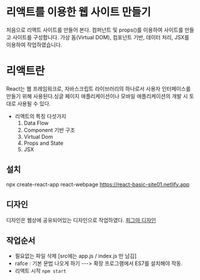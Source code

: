 # 리액트를 이용한 웹 사이트 만들기
처음으로 리액트 사이트를 만들어 본다.
컴퍼넌트 및 props()를 이용하여 사이트를 만들고 사이트를 구성합니다.
가상 돔(Virtual DOM), 컴포넌트 기반, 데이터 처리, JSX를 이용하여 작업하였습니다.

# 리액트란
React는 웹 프레임워크로, 자바스크립트 라이브러리의 하나로서 사용자 인터페이스를 만들기 위해 사용된다.싱글 페이지 애플리케이션이나 모바일 애플리케이션의 개발 시 토대로 사용될 수 있다.

- 리액트의 특징 다섯가지
    1. Data Flow
    2. Component 기반 구조
    3. Virtual Dom
    4. Props and State
    5. JSX

## 설치
npx create-react-app react-webpage
https://react-basic-site01.netlify.app

## 디자인
디자인은 웹상에 공유되어있는 디자인으로 작업하였다.
[피그마 디자인](https://www.figma.com/file/EHiqBpU6nQz782V7fCJnsE/Untitled?type=design&node-id=18%3A2&mode=design&t=23bLpPWYqhkLrUHt-1)


## 작업순서

- 필요없는 파일 삭제 [src에는 app.js / index.js 만 남김]
- rafce : 기본 문법 나오게 하기 ---> 확장 프로그램에서 ES7를 설치해야 작동.
- 리액트 시작 `npm start`

